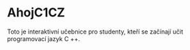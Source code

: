 # AhojC1CZ

Toto je interaktivní učebnice pro studenty, kteří se začínají učit programovací jazyk C ++.
